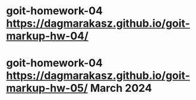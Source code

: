# goit-homework-04 https://dagmarakasz.github.io/goit-markup-hw-04/
# goit-homework-04 https://dagmarakasz.github.io/goit-markup-hw-05/ March 2024

